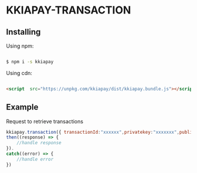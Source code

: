 # KKIAPAY-TRANSACTION

 
## Installing

  

Using npm:

  

```bash

$ npm i -s kkiapay

```

  

Using cdn:

  

```html

<script  src="https://unpkg.com/kkiapay/dist/kkiapay.bundle.js"></script>

```


## Example

Request to retrieve transactions

```js
kkiapay.transaction({ transactionId:"xxxxxx",privatekey:"xxxxxxx",publickey:"xxxxxxx",secretkey:"xxxxxxx"}).
then((response) => {
    //handle response
}).
catch((error) => {
    //handle error
})
```